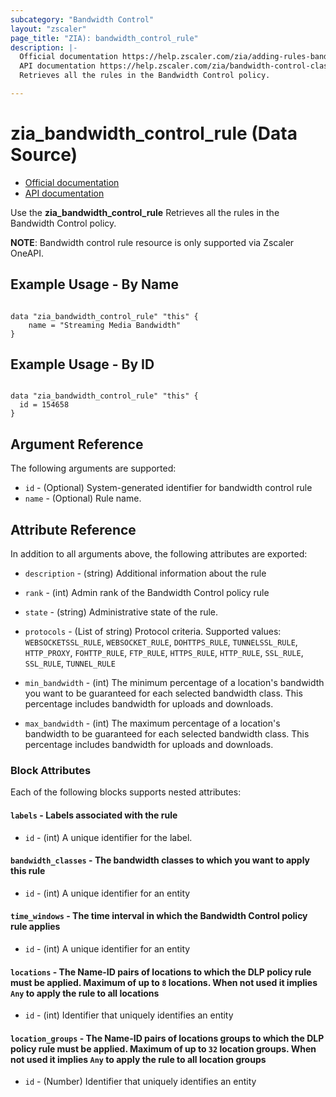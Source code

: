 ```yaml
---
subcategory: "Bandwidth Control"
layout: "zscaler"
page_title: "ZIA): bandwidth_control_rule"
description: |-
  Official documentation https://help.zscaler.com/zia/adding-rules-bandwidth-control-policy
  API documentation https://help.zscaler.com/zia/bandwidth-control-classes#/bandwidthControlRules-get
  Retrieves all the rules in the Bandwidth Control policy.

---
```

# zia_bandwidth_control_rule (Data Source)

* [Official documentation](https://help.zscaler.com/zia/adding-rules-bandwidth-control-policy)
* [API documentation](https://help.zscaler.com/zia/bandwidth-control-classes#/bandwidthControlRules-get)

Use the **zia_bandwidth_control_rule** Retrieves all the rules in the Bandwidth Control policy.

**NOTE**: Bandwidth control rule resource is only supported via Zscaler OneAPI.

## Example Usage - By Name

```hcl

data "zia_bandwidth_control_rule" "this" {
    name = "Streaming Media Bandwidth"
}
```

## Example Usage - By ID

```hcl

data "zia_bandwidth_control_rule" "this" {
  id = 154658
}
```

## Argument Reference

The following arguments are supported:

* `id` - (Optional) System-generated identifier for bandwidth control rule
* `name` - (Optional) Rule name.

## Attribute Reference

In addition to all arguments above, the following attributes are exported:

* `description` - (string) Additional information about the rule
* `rank` - (int) Admin rank of the Bandwidth Control policy rule
* `state` - (string) Administrative state of the rule.
* `protocols` - (List of string) Protocol criteria. Supported values: `WEBSOCKETSSL_RULE`, `WEBSOCKET_RULE`, `DOHTTPS_RULE`, `TUNNELSSL_RULE`, `HTTP_PROXY`, `FOHTTP_RULE`, `FTP_RULE`, `HTTPS_RULE`, `HTTP_RULE`, `SSL_RULE`, `SSL_RULE`, `TUNNEL_RULE`

* `min_bandwidth` - (int) The minimum percentage of a location's bandwidth you want to be guaranteed for each selected bandwidth class. This percentage includes bandwidth for uploads and downloads.
* `max_bandwidth` - (int) The maximum percentage of a location's bandwidth to be guaranteed for each selected bandwidth class. This percentage includes bandwidth for uploads and downloads.

### Block Attributes

Each of the following blocks supports nested attributes:

#### `labels` - Labels associated with the rule

* `id` - (int) A unique identifier for the label.

#### `bandwidth_classes` - The bandwidth classes to which you want to apply this rule

* `id` - (int) A unique identifier for an entity

#### `time_windows` - The time interval in which the Bandwidth Control policy rule applies

* `id` - (int) A unique identifier for an entity

#### `locations` - The Name-ID pairs of locations to which the DLP policy rule must be applied. Maximum of up to `8` locations. When not used it implies `Any` to apply the rule to all locations

* `id` - (int) Identifier that uniquely identifies an entity

#### `location_groups` - The Name-ID pairs of locations groups to which the DLP policy rule must be applied. Maximum of up to `32` location groups. When not used it implies `Any` to apply the rule to all location groups

* `id` - (Number) Identifier that uniquely identifies an entity
